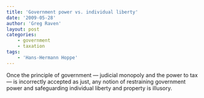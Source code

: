 ```yaml
---
title: 'Government power vs. individual liberty'
date: '2009-05-28'
author: 'Greg Raven'
layout: post
categories:
    - government
    - taxation
tags:
    - 'Hans-Hermann Hoppe'
---
```


Once the principle of government — judicial monopoly and the power to tax — is incorrectly accepted as just, any notion of restraining government power and safeguarding individual liberty and property is illusory.